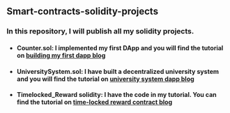 ## Smart-contracts-solidity-projects
### In this repository, I will publish all my solidity projects.
- ####  Counter.sol: I implemented my first DApp and you will find the tutorial on [building my first dapp blog](https://eidoox.hashnode.dev/blockchain-development-building-your-first-simple-dapp-using-solidity-remix-metamask-etherjs-and-react)
- #### UniversitySystem.sol: I have built a decentralized university system and you will find the tutorial on [university system dapp blog ](https://eidoox.hashnode.dev/building-a-simple-decentralized-university-system-app-using-solidity-etherjs-and-react)
- #### Timelocked_Reward solidity: I have the code in my tutorial. You can find the tutorial on [time-locked reward contract blog](https://eidoox.hashnode.dev/explaining-time-stamping-in-smart-contracts-by-creating-time-locked-reward-contract-in-solidity)
